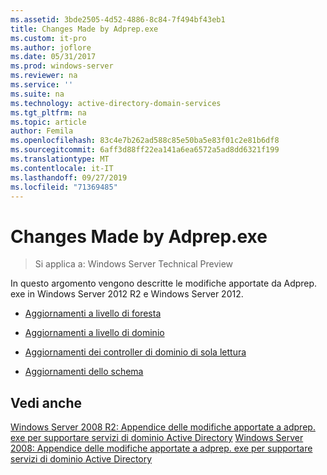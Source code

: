 ```yaml
---
ms.assetid: 3bde2505-4d52-4886-8c84-7f494bf43eb1
title: Changes Made by Adprep.exe
ms.custom: it-pro
ms.author: joflore
ms.date: 05/31/2017
ms.prod: windows-server
ms.reviewer: na
ms.service: ''
ms.suite: na
ms.technology: active-directory-domain-services
ms.tgt_pltfrm: na
ms.topic: article
author: Femila
ms.openlocfilehash: 83c4e7b262ad588c85e50ba5e83f01c2e81b6df8
ms.sourcegitcommit: 6aff3d88ff22ea141a6ea6572a5ad8dd6321f199
ms.translationtype: MT
ms.contentlocale: it-IT
ms.lasthandoff: 09/27/2019
ms.locfileid: "71369485"
---
```

# <a name="changes-made-by-adprepexe"></a>Changes Made by Adprep.exe

>Si applica a: Windows Server Technical Preview

In questo argomento vengono descritte le modifiche apportate da Adprep. exe in Windows Server 2012 R2 e Windows Server 2012.  
  
-   [Aggiornamenti a livello di foresta](../../../ad-ds/deploy/RODC/Forest-Wide-Updates.md)  
  
-   [Aggiornamenti a livello di dominio](../../../ad-ds/deploy/Domain-Wide-Updates.md)  
  
-   [Aggiornamenti dei controller di dominio di sola lettura](../../../ad-ds/deploy/RODC/Read-Only-Domain-Controller-Updates.md)  
  
-   [Aggiornamenti dello schema](../../../ad-ds/deploy/Schema-Updates.md)  
  
## <a name="see-also"></a>Vedi anche  
[Windows Server 2008 R2: Appendice delle modifiche apportate a adprep. exe per supportare servizi di dominio Active Directory](https://technet.microsoft.com/library/dd378876(v=ws.10).aspx)  
[Windows Server 2008: Appendice delle modifiche apportate a adprep. exe per supportare servizi di dominio Active Directory](https://technet.microsoft.com/library/cc770703(v=ws.10).aspx)  
  


